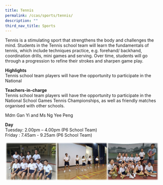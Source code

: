 ```yaml
---
title: Tennis
permalink: /ccas/sports/tennis/
description: ""
third_nav_title: Sports
---
```

<p>Tennis is a stimulating sport that strengthens the body and challenges the mind. Students in the Tennis school team will learn the fundamentals of tennis, which include techniques practice, e.g. forehand/ backhand, coordination drills, mini games and serving. Over time, students will go through a progression to refine their strokes and sharpen game play.</p>
<p><strong>Highlights<br /></strong>Tennis school team players will have the opportunity to participate in the National</p>
<p><strong>Teachers-in-charge<br /></strong>Tennis school team players will have the opportunity to participate in the National School Games Tennis Championships, as well as friendly matches organised with other schools.&nbsp;</p>
<p>Mdm Gan Yi and Ms Ng Yee Peng</p>
<p><strong>Day<br /></strong>Tuesday: 2.00pm &ndash; 4.00pm (P6 School Team)<br />Friday : 7.45am - 9.25am (P6 School Team)</p>
<img src="/images/ten.jpg">